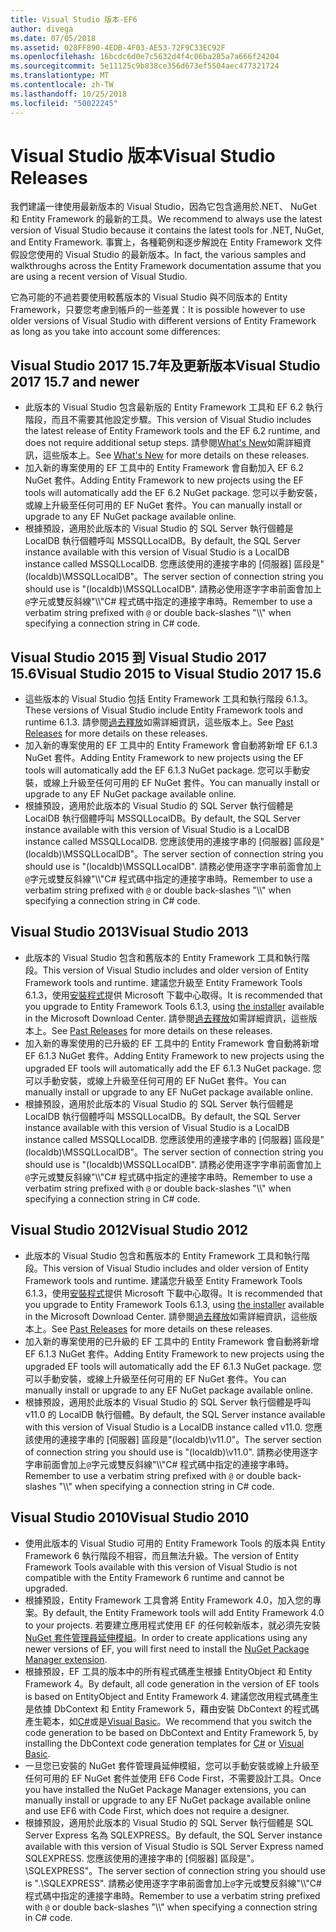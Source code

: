 ```yaml
---
title: Visual Studio 版本-EF6
author: divega
ms.date: 07/05/2018
ms.assetid: 028FF890-4EDB-4F03-AE53-72F9C33EC92F
ms.openlocfilehash: 16bcdc6d0e7c5632d4f4c06ba285a7a666f24204
ms.sourcegitcommit: 5e11125c9b838ce356d673ef5504aec477321724
ms.translationtype: MT
ms.contentlocale: zh-TW
ms.lasthandoff: 10/25/2018
ms.locfileid: "50022245"
---
```

# <a name="visual-studio-releases"></a><span data-ttu-id="0272d-102">Visual Studio 版本</span><span class="sxs-lookup"><span data-stu-id="0272d-102">Visual Studio Releases</span></span>

<span data-ttu-id="0272d-103">我們建議一律使用最新版本的 Visual Studio，因為它包含適用於.NET、 NuGet 和 Entity Framework 的最新的工具。</span><span class="sxs-lookup"><span data-stu-id="0272d-103">We recommend to always use the latest version of Visual Studio because it contains the latest tools for .NET, NuGet, and Entity Framework.</span></span>
<span data-ttu-id="0272d-104">事實上，各種範例和逐步解說在 Entity Framework 文件假設您使用的 Visual Studio 的最新版本。</span><span class="sxs-lookup"><span data-stu-id="0272d-104">In fact, the various samples and walkthroughs across the Entity Framework documentation assume that you are using a recent version of Visual Studio.</span></span>

<span data-ttu-id="0272d-105">它為可能的不過若要使用較舊版本的 Visual Studio 與不同版本的 Entity Framework，只要您考慮到帳戶的一些差異：</span><span class="sxs-lookup"><span data-stu-id="0272d-105">It is possible however to use older versions of Visual Studio with different versions of Entity Framework as long as you take into account some differences:</span></span>

## <a name="visual-studio-2017-157-and-newer"></a><span data-ttu-id="0272d-106">Visual Studio 2017 15.7年及更新版本</span><span class="sxs-lookup"><span data-stu-id="0272d-106">Visual Studio 2017 15.7 and newer</span></span>

- <span data-ttu-id="0272d-107">此版本的 Visual Studio 包含最新版的 Entity Framework 工具和 EF 6.2 執行階段，而且不需要其他設定步驟。</span><span class="sxs-lookup"><span data-stu-id="0272d-107">This version of Visual Studio includes the latest release of Entity Framework tools and the EF 6.2 runtime, and does not require additional setup steps.</span></span>
<span data-ttu-id="0272d-108">請參閱[What's New](~/ef6/what-is-new/index.md)如需詳細資訊，這些版本上。</span><span class="sxs-lookup"><span data-stu-id="0272d-108">See [What's New](~/ef6/what-is-new/index.md) for more details on these releases.</span></span>
- <span data-ttu-id="0272d-109">加入新的專案使用的 EF 工具中的 Entity Framework 會自動加入 EF 6.2 NuGet 套件。</span><span class="sxs-lookup"><span data-stu-id="0272d-109">Adding Entity Framework to new projects using the EF tools will automatically add the EF 6.2 NuGet package.</span></span>
<span data-ttu-id="0272d-110">您可以手動安裝，或線上升級至任何可用的 EF NuGet 套件。</span><span class="sxs-lookup"><span data-stu-id="0272d-110">You can manually install or upgrade to any EF NuGet package available online.</span></span>
- <span data-ttu-id="0272d-111">根據預設，適用於此版本的 Visual Studio 的 SQL Server 執行個體是 LocalDB 執行個體呼叫 MSSQLLocalDB。</span><span class="sxs-lookup"><span data-stu-id="0272d-111">By default, the SQL Server instance available with this version of Visual Studio is a LocalDB instance called MSSQLLocalDB.</span></span>
<span data-ttu-id="0272d-112">您應該使用的連接字串的 [伺服器] 區段是"(localdb)\\MSSQLLocalDB"。</span><span class="sxs-lookup"><span data-stu-id="0272d-112">The server section of connection string you should use is "(localdb)\\MSSQLLocalDB".</span></span>
<span data-ttu-id="0272d-113">請務必使用逐字字串前面會加上`@`字元或雙反斜線"\\\\"C# 程式碼中指定的連接字串時。</span><span class="sxs-lookup"><span data-stu-id="0272d-113">Remember to use a verbatim string prefixed with `@` or double back-slashes "\\\\" when specifying a connection string in C# code.</span></span>  


## <a name="visual-studio-2015-to-visual-studio-2017-156"></a><span data-ttu-id="0272d-114">Visual Studio 2015 到 Visual Studio 2017 15.6</span><span class="sxs-lookup"><span data-stu-id="0272d-114">Visual Studio 2015 to Visual Studio 2017 15.6</span></span>

- <span data-ttu-id="0272d-115">這些版本的 Visual Studio 包括 Entity Framework 工具和執行階段 6.1.3。</span><span class="sxs-lookup"><span data-stu-id="0272d-115">These versions of Visual Studio include Entity Framework tools and runtime 6.1.3.</span></span>
<span data-ttu-id="0272d-116">請參閱[過去釋放](~/ef6/what-is-new/past-releases.md#ef-613)如需詳細資訊，這些版本上。</span><span class="sxs-lookup"><span data-stu-id="0272d-116">See [Past Releases](~/ef6/what-is-new/past-releases.md#ef-613) for more details on these releases.</span></span>
- <span data-ttu-id="0272d-117">加入新的專案使用的 EF 工具中的 Entity Framework 會自動將新增 EF 6.1.3 NuGet 套件。</span><span class="sxs-lookup"><span data-stu-id="0272d-117">Adding Entity Framework to new projects using the EF tools will automatically add the EF 6.1.3 NuGet package.</span></span>
<span data-ttu-id="0272d-118">您可以手動安裝，或線上升級至任何可用的 EF NuGet 套件。</span><span class="sxs-lookup"><span data-stu-id="0272d-118">You can manually install or upgrade to any EF NuGet package available online.</span></span>
- <span data-ttu-id="0272d-119">根據預設，適用於此版本的 Visual Studio 的 SQL Server 執行個體是 LocalDB 執行個體呼叫 MSSQLLocalDB。</span><span class="sxs-lookup"><span data-stu-id="0272d-119">By default, the SQL Server instance available with this version of Visual Studio is a LocalDB instance called MSSQLLocalDB.</span></span>
<span data-ttu-id="0272d-120">您應該使用的連接字串的 [伺服器] 區段是"(localdb)\\MSSQLLocalDB"。</span><span class="sxs-lookup"><span data-stu-id="0272d-120">The server section of connection string you should use is "(localdb)\\MSSQLLocalDB".</span></span>
<span data-ttu-id="0272d-121">請務必使用逐字字串前面會加上`@`字元或雙反斜線"\\\\"C# 程式碼中指定的連接字串時。</span><span class="sxs-lookup"><span data-stu-id="0272d-121">Remember to use a verbatim string prefixed with `@` or double back-slashes "\\\\" when specifying a connection string in C# code.</span></span>  


## <a name="visual-studio-2013"></a><span data-ttu-id="0272d-122">Visual Studio 2013</span><span class="sxs-lookup"><span data-stu-id="0272d-122">Visual Studio 2013</span></span>
- <span data-ttu-id="0272d-123">此版本的 Visual Studio 包含和舊版本的 Entity Framework 工具和執行階段。</span><span class="sxs-lookup"><span data-stu-id="0272d-123">This version of Visual Studio includes and older version of Entity Framework tools and runtime.</span></span>
<span data-ttu-id="0272d-124">建議您升級至 Entity Framework Tools 6.1.3，使用[安裝程式](https://www.microsoft.com/download/details.aspx?id=40762)提供 Microsoft 下載中心取得。</span><span class="sxs-lookup"><span data-stu-id="0272d-124">It is recommended that you upgrade to Entity Framework Tools 6.1.3, using [the installer](https://www.microsoft.com/download/details.aspx?id=40762) available in the Microsoft Download Center.</span></span>
<span data-ttu-id="0272d-125">請參閱[過去釋放](~/ef6/what-is-new/past-releases.md#ef-613)如需詳細資訊，這些版本上。</span><span class="sxs-lookup"><span data-stu-id="0272d-125">See [Past Releases](~/ef6/what-is-new/past-releases.md#ef-613) for more details on these releases.</span></span>
- <span data-ttu-id="0272d-126">加入新的專案使用的已升級的 EF 工具中的 Entity Framework 會自動將新增 EF 6.1.3 NuGet 套件。</span><span class="sxs-lookup"><span data-stu-id="0272d-126">Adding Entity Framework to new projects using the upgraded EF tools will automatically add the EF 6.1.3 NuGet package.</span></span>
<span data-ttu-id="0272d-127">您可以手動安裝，或線上升級至任何可用的 EF NuGet 套件。</span><span class="sxs-lookup"><span data-stu-id="0272d-127">You can manually install or upgrade to any EF NuGet package available online.</span></span>
- <span data-ttu-id="0272d-128">根據預設，適用於此版本的 Visual Studio 的 SQL Server 執行個體是 LocalDB 執行個體呼叫 MSSQLLocalDB。</span><span class="sxs-lookup"><span data-stu-id="0272d-128">By default, the SQL Server instance available with this version of Visual Studio is a LocalDB instance called MSSQLLocalDB.</span></span>
<span data-ttu-id="0272d-129">您應該使用的連接字串的 [伺服器] 區段是"(localdb)\\MSSQLLocalDB"。</span><span class="sxs-lookup"><span data-stu-id="0272d-129">The server section of connection string you should use is "(localdb)\\MSSQLLocalDB".</span></span>
<span data-ttu-id="0272d-130">請務必使用逐字字串前面會加上`@`字元或雙反斜線"\\\\"C# 程式碼中指定的連接字串時。</span><span class="sxs-lookup"><span data-stu-id="0272d-130">Remember to use a verbatim string prefixed with `@` or double back-slashes "\\\\" when specifying a connection string in C# code.</span></span>  

## <a name="visual-studio-2012"></a><span data-ttu-id="0272d-131">Visual Studio 2012</span><span class="sxs-lookup"><span data-stu-id="0272d-131">Visual Studio 2012</span></span>

- <span data-ttu-id="0272d-132">此版本的 Visual Studio 包含和舊版本的 Entity Framework 工具和執行階段。</span><span class="sxs-lookup"><span data-stu-id="0272d-132">This version of Visual Studio includes and older version of Entity Framework tools and runtime.</span></span>
<span data-ttu-id="0272d-133">建議您升級至 Entity Framework Tools 6.1.3，使用[安裝程式](https://www.microsoft.com/download/details.aspx?id=40762)提供 Microsoft 下載中心取得。</span><span class="sxs-lookup"><span data-stu-id="0272d-133">It is recommended that you upgrade to Entity Framework Tools 6.1.3, using [the installer](https://www.microsoft.com/download/details.aspx?id=40762) available in the Microsoft Download Center.</span></span>
<span data-ttu-id="0272d-134">請參閱[過去釋放](~/ef6/what-is-new/past-releases.md#ef-613)如需詳細資訊，這些版本上。</span><span class="sxs-lookup"><span data-stu-id="0272d-134">See [Past Releases](~/ef6/what-is-new/past-releases.md#ef-613) for more details on these releases.</span></span>
- <span data-ttu-id="0272d-135">加入新的專案使用的已升級的 EF 工具中的 Entity Framework 會自動將新增 EF 6.1.3 NuGet 套件。</span><span class="sxs-lookup"><span data-stu-id="0272d-135">Adding Entity Framework to new projects using the upgraded EF tools will automatically add the EF 6.1.3 NuGet package.</span></span>
<span data-ttu-id="0272d-136">您可以手動安裝，或線上升級至任何可用的 EF NuGet 套件。</span><span class="sxs-lookup"><span data-stu-id="0272d-136">You can manually install or upgrade to any EF NuGet package available online.</span></span>
- <span data-ttu-id="0272d-137">根據預設，適用於此版本的 Visual Studio 的 SQL Server 執行個體是呼叫 v11.0 的 LocalDB 執行個體。</span><span class="sxs-lookup"><span data-stu-id="0272d-137">By default, the SQL Server instance available with this version of Visual Studio is a LocalDB instance called v11.0.</span></span>
<span data-ttu-id="0272d-138">您應該使用的連接字串的 [伺服器] 區段是"(localdb)\\v11.0"。</span><span class="sxs-lookup"><span data-stu-id="0272d-138">The server section of connection string you should use is "(localdb)\\v11.0".</span></span>
<span data-ttu-id="0272d-139">請務必使用逐字字串前面會加上`@`字元或雙反斜線"\\\\"C# 程式碼中指定的連接字串時。</span><span class="sxs-lookup"><span data-stu-id="0272d-139">Remember to use a verbatim string prefixed with `@` or double back-slashes "\\\\" when specifying a connection string in C# code.</span></span>  

## <a name="visual-studio-2010"></a><span data-ttu-id="0272d-140">Visual Studio 2010</span><span class="sxs-lookup"><span data-stu-id="0272d-140">Visual Studio 2010</span></span>

- <span data-ttu-id="0272d-141">使用此版本的 Visual Studio 可用的 Entity Framework Tools 的版本與 Entity Framework 6 執行階段不相容，而且無法升級。</span><span class="sxs-lookup"><span data-stu-id="0272d-141">The version of Entity Framework Tools available with this version of Visual Studio is not compatible with the Entity Framework 6 runtime and cannot be upgraded.</span></span>
- <span data-ttu-id="0272d-142">根據預設，Entity Framework 工具會將 Entity Framework 4.0，加入您的專案。</span><span class="sxs-lookup"><span data-stu-id="0272d-142">By default, the Entity Framework tools will add Entity Framework 4.0 to your projects.</span></span>
<span data-ttu-id="0272d-143">若要建立應用程式使用 EF 的任何較新版本，就必須先安裝[NuGet 套件管理員延伸模組](https://marketplace.visualstudio.com/items?itemName=NuGetTeam.NuGetPackageManager)。</span><span class="sxs-lookup"><span data-stu-id="0272d-143">In order to create applications using any newer versions of EF, you will first need to install the [NuGet Package Manager extension](https://marketplace.visualstudio.com/items?itemName=NuGetTeam.NuGetPackageManager).</span></span>
- <span data-ttu-id="0272d-144">根據預設，EF 工具的版本中的所有程式碼產生根據 EntityObject 和 Entity Framework 4。</span><span class="sxs-lookup"><span data-stu-id="0272d-144">By default, all code generation in the version of EF tools is based on EntityObject and Entity Framework 4.</span></span>
<span data-ttu-id="0272d-145">建議您改用程式碼產生是依據 DbContext 和 Entity Framework 5，藉由安裝 DbContext 的程式碼產生範本，如[C#](https://marketplace.visualstudio.com/items?itemName=EntityFrameworkTeam.EF5xDbContextGeneratorforC)或是[Visual Basic](https://marketplace.visualstudio.com/items?itemName=EntityFrameworkTeam.EF5xDbContextGeneratorforVBNET)。</span><span class="sxs-lookup"><span data-stu-id="0272d-145">We recommend that you switch the code generation to be based on DbContext and Entity Framework 5, by installing the DbContext code generation templates for [C#](https://marketplace.visualstudio.com/items?itemName=EntityFrameworkTeam.EF5xDbContextGeneratorforC) or [Visual Basic](https://marketplace.visualstudio.com/items?itemName=EntityFrameworkTeam.EF5xDbContextGeneratorforVBNET).</span></span>
- <span data-ttu-id="0272d-146">一旦您已安裝的 NuGet 套件管理員延伸模組，您可以手動安裝或線上升級至任何可用的 EF NuGet 套件並使用 EF6 Code First，不需要設計工具。</span><span class="sxs-lookup"><span data-stu-id="0272d-146">Once you have installed the NuGet Package Manager extensions, you can manually install or upgrade to any EF NuGet package available online and use EF6 with Code First, which does not require a designer.</span></span>
- <span data-ttu-id="0272d-147">根據預設，適用於此版本的 Visual Studio 的 SQL Server 執行個體是 SQL Server Express 名為 SQLEXPRESS。</span><span class="sxs-lookup"><span data-stu-id="0272d-147">By default, the SQL Server instance available with this version of Visual Studio is SQL Server Express named SQLEXPRESS.</span></span>
<span data-ttu-id="0272d-148">您應該使用的連接字串的 [伺服器] 區段是"。\\SQLEXPRESS"。</span><span class="sxs-lookup"><span data-stu-id="0272d-148">The server section of connection string you should use is ".\\SQLEXPRESS".</span></span>
<span data-ttu-id="0272d-149">請務必使用逐字字串前面會加上`@`字元或雙反斜線"\\\\"C# 程式碼中指定的連接字串時。</span><span class="sxs-lookup"><span data-stu-id="0272d-149">Remember to use a verbatim string prefixed with `@` or double back-slashes "\\\\" when specifying a connection string in C# code.</span></span>

